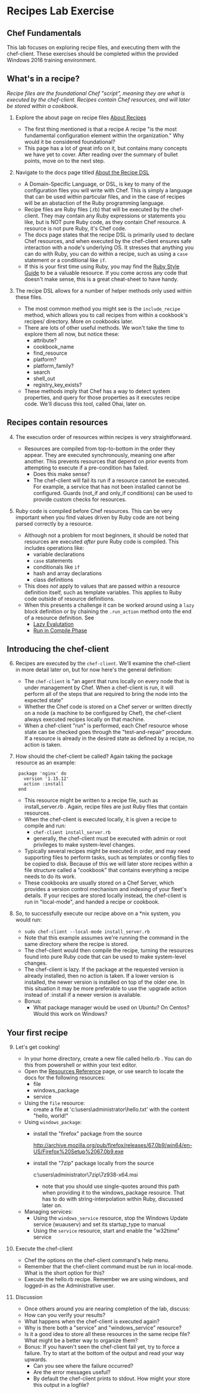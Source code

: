 # Recipes Lab Exercise
## Chef Fundamentals

This lab focuses on exploring recipe files, and executing them with the chef-client. These exercises should be completed within the provided Windows 2016 training environment.

## What's in a recipe?

_Recipe files are the foundational Chef "script", meaning they are what is executed by the chef-client. Recipes contain Chef resources, and will later be stored within a cookbook._

1. Explore the about page on recipe files [About Recipes](https://docs.chef.io/recipes.html)
   * The first thing mentioned is that a recipe A recipe "is the most fundamental configuration element within the organization." Why would it be considered foundational?
   * This page has a lot of great info on it, but contains many concepts we have yet to cover. After reading over the summary of bullet points, move on to the next step.

2. Navigate to the docs page titled [About the Recipe DSL](https://docs.chef.io/dsl_recipe.html)
   * A Domain-Specific Language, or DSL, is key to many of the configuration files you will write with Chef. This is simply a language that can be used within particular files, and in the case of recipes will be an abstaction of the Ruby programming language.
   * Recipe files are Ruby files (.rb) that will be executed by the chef-client. They may contain any Ruby expressions or statements you like, but is NOT pure Ruby code, as they contain Chef resource. A resource is not pure Ruby, it's Chef code.
   * The docs page states that the recipe DSL is primarily used to declare Chef resources, and when executed by the chef-client ensures safe interaction with a node's underlying OS. It stresses that anything you can do with Ruby, you can do within a recipe, such as using a `case` statement or a conditional like `if`.
   * If this is your first time using Ruby, you may find the [Ruby Style Guide](https://docs.chef.io/ruby.html) to be a valuable resource. If you come across any code that doesn't make sense, this is a great cheat-sheet to have handy.

3. The recipe DSL allows for a number of helper methods only used within these files.
   * The most common method you might see is the `include_recipe` method, which allows you to call recipes from within a cookbook's recipes/ directory. More on cookbooks later.
   * There are lots of other useful methods. We won't take the time to explore them all now, but notice these:
     * attribute?
     * cookbook_name
     * find_resource
     * platform?
     * platform_family?
     * search
     * shell_out
     * registry_key_exists?
   * These methods imply that Chef has a way to detect system properties, and query for those properties as it executes recipe code. We'll discuss this tool, called Ohai, later on.

## Recipes contain resources

4. The execution order of resources within recipes is very straightforward.
   * Resources are compiled from top-to-bottom in the order they appear. They are executed synchronously, meaning one after another. This prevents resources that depend on prior events from attempting to execute if a pre-condition has failed.
     * Does this make sense?
     * The chef-client will fail its run if a resource cannot be executed. For example, a service that has not been installed cannot be configured. Guards (not_if and only_if conditions) can be used to provide custom checks for resources.

5. Ruby code is compiled before Chef resources. This can be very important when you find values driven by Ruby code are not being parsed correctly by a resource.

   * Although not a problem for most beginners, it should be noted that resources are executed _after_ pure Ruby code is compiled. This includes operations like:
     * variable declarations
     * `case` statements
     * conditionals like `if`
     * hash and array declarations
     * class definitions
   * This does _not_ apply to values that are passed within a resource definition itself, such as template variables. This applies to Ruby code outside of resource definitions.
   * When this presents a challenge it can be worked around using a `lazy` block definition or by chaining the `.run_action` method onto the end of a resource definition. See
     * [Lazy Evalutation](https://docs.chef.io/resource_reference.html#lazy-evaluation)
     * [Run in Compile Phase](https://docs.chef.io/resource_reference.html#run-in-compile-phase)

## Introducing the chef-client

6. Recipes are executed by the `chef-client`. We'll examine the chef-client in more detail later on, but for now here's the general definition:
   * The `chef-client` is "an agent that runs locally on every node that is under management by Chef. When a chef-client is run, it will perform all of the steps that are required to bring the node into the expected state"
   * Whether the Chef code is stored on a Chef server or written directly on a node (a machine to be configured by Chef), the chef-client always executed recipes locally on that machine.
   * When a chef-client "run" is performed, each Chef resource whose state can be checked goes through the "test-and-repair" procedure. If a resource is already in the desired state as defined by a recipe, no action is taken.

7. How should the chef-client be called? Again taking the package resource as an example:
   ```
    package 'nginx' do
      version '1.15.12'
      action :install
    end
   ```
   * This resource might be written to a recipe file, such as install_server.rb . Again, recipe files are just Ruby files that contain resources.
   * When the chef-client is executed locally, it is given a recipe to compile and run:
     * `chef-client install_server.rb`
     * generally, the chef-client must be executed with admin or root privileges to make system-level changes.
   * Typically several recipes might be executed in order, and may need supporting files to perform tasks, such as templates or config files to be copied to disk. Because of this we will later store recipes within a file structure called a "cookbook" that contains everything a recipe needs to do its work.
   * These cookbooks are usually stored on a Chef Server, which provides a version control mechanism and indexing of your fleet's details. If your recipes are stored locally instead, the chef-client is run in "local-mode", and handed a recipe or cookbook. 

8. So, to successfully execute our recipe above on a *nix system, you would run:
    * `sudo chef-client --local-mode install_server.rb`
    * Note that this example assumes we're running the command in the same directory where the recipe is stored.
    * The chef-client would then compile the recipe, turning the resources found into pure Ruby code that can be used to make system-level changes.
    * The chef-client is lazy. If the package at the requested version is already installed, then no action is taken. If a lower version is installed, the newer version is installed on top of the older one. In this situation it may be more preferable to use the :upgrade action instead of :install if a newer version is available.
    * Bonus:
      * What package manager would be used on Ubuntu? On Centos? Would this work on Windows?

## Your first recipe

9. Let's get cooking! 
   * In your home directory, create a new file called hello.rb . You can do this from powershell or within your text editor.
   * Open the [Resources Reference](https://docs.chef.io/resource_reference.html) page, or use search to locate the docs for the following resources:
     * file
     * windows_package
     * service
   * Using the `file` resource:
     * create a file at 'c:\users\administrator\hello.txt' with the content "hello, world!"
   * Using `windows_package`:
     * install the "firefox" package from the source
     
       http://archive.mozilla.org/pub/firefox/releases/67.0b9/win64/en-US/Firefox%20Setup%2067.0b9.exe
     * install the "7zip" package locally from the source 

       c:\users\administrator\7zip\7z938-x64.msi
       * note that you should use single-quotes around this path when providing it to the windows_package resource. That has to do with string-interpolation within Ruby, discussed later on.
   * Managing services:
     * Using the `windows_service` resource, stop the Windows Update service (wuauserv) and set its startup_type to manual
     * Using the `service` resource, start and enable the "w32time" service

10. Execute the chef-client
    * Chef the options on the chef-client command's help menu.
    * Remember that the chef-client command must be run in local-mode. What is the short option for this?
    * Execute the hello.rb recipe. Remember we are using windows, and logged-in as the Administrative user.

11. Discussion
    * Once others around you are nearing completion of the lab, discuss:
    * How can you verify your results?
    * What happens when the chef-client is executed again?
    * Why is there both a "service" and "windows_service" resource?
    * Is it a good idea to store all these resources in the same recipe file? What might be a better way to organize them?
    * Bonus: If you haven't seen the chef-client fail yet, try to force a failure. Try to start at the bottom of the output and read your way upwards. 
      * Can you see where the failure occurred? 
      * Are the error messages useful? 
      * By default the chef-client prints to stdout. How might your store this output in a logfile?